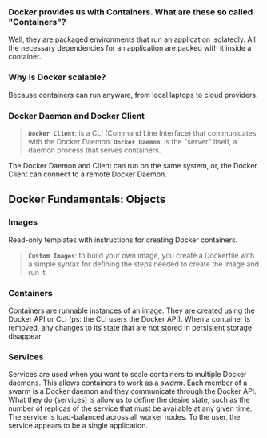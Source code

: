 ### Docker provides us with Containers. What are these so called "Containers"?

Well, they are packaged environments that run an application isolatedly. All the necessary dependencies for an application are packed with it inside a container. 

### Why is Docker scalable?
Because containers can run anyware, from local laptops to cloud providers.

### Docker Daemon and Docker Client
> **`Docker Client`**: is a CLI (Command Line Interface) that communicates with the Docker Daemon.
> **`Docker Daemon`**: is the "server" itself, a daemon process that serves containers. 

The Docker Daemon and Client can run on the same system, or, the Docker Client can connect to a remote Docker Daemon.

## Docker Fundamentals: Objects

### Images
Read-only templates with instructions for creating Docker containers.
> **`Custom Images`**: to build your own image, you create a Dockerfile with a simple syntax for defining the steps needed to create the image and run it. 

### Containers
Containers are runnable instances of an image. They are created using the Docker API or CLI (ps: the CLI users the Docker API). When a container is removed, any changes to its state that are not stored in persistent storage disappear.

### Services

Services are used when you want to scale containers to multiple Docker daemons. This allows containers to work as a *swarm*. Each member of a swarm is a Docker daemon and they communicate through the Docker API. What they do (services) is allow us to define the desire state, such as the number of replicas of the service that must be available at any given time. The service is load-balanced across all worker nodes. To the user, the service appears to be a single application.
